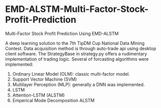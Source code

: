 # EMD-ALSTM-Multi-Factor-Stock-Profit-Prediction
Multi-Factor Stock Profit Prediction Using EMD-ALSTM

A deep learning solution to the 7th TipDM Cup National Data Mining Contest. Data acquisition method is through auto-trade api using desktop client software. 
The StrategyBase in strategy.py offers a rudimentary implementation of trading logic. Several of forcasting algorithms were implemented:
1. Ordinary Linear Model (OLM): classic multi-factor model.
2. Support Vector Machine (SVM)
3. Multilayer Perception (MLP): generally a DNN was implemented.
4. LSTM
5. Attention-LSTM (ALSTM)
6. Emperical Mode Decomposition ALSTM
